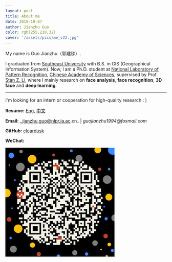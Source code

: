 ```yaml
---
layout: post
title: About me
date: 2018-10-07
author: Jianzhu Guo
color: rgb(255,210,32)
cover: '/assets/pics/me_v22.jpg'
---
```


My name is Guo Jianzhu（郭建珠）.

I graduated from [Southeast University](http://www.seu.edu.cn/) with B.S. in GIS (Geographical Information System).
Now, I am a Ph.D. student at [National Laboratory of Pattern Recognition](http://www.nlpr.ia.ac.cn/nlpren/EN/volumn/home.shtml), [Chinese Academy of Sciences](http://english.cas.cn/), supervised by Prof. [Stan Z. Li](http://www.cbsr.ia.ac.cn/users/szli/), where I mainly research on **face analysis**, **face recognition**, **3D face** and **deep learning**. 

---

I'm looking for an intern or cooperation for high-quality research : )


**Resume:** [Eng](/assets/files/resume_en.pdf), [中文](/assets/files/resume_zh.pdf)

**Email:** _jianzhu.guo@nlpr.ia.ac.cn_  \|   _guojianzhu1994@foxmail.com_

**GitHub:** [cleardusk](https://github.com/cleardusk)

**WeChat:**

![](/assets/pics/qrcode_me.jpg)
